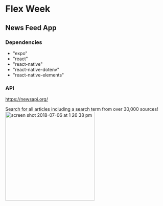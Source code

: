 # Flex Week
## News Feed App

### Dependencies
- "expo"
- "react"
- "react-native"
- "react-native-dotenv"
- "react-native-elements"

### API
https://newsapi.org/



Search for all articles including a search term from over 30,000 sources!
<img width="279" alt="screen shot 2018-07-06 at 1 26 38 pm" src="https://user-images.githubusercontent.com/26131912/42392150-b94d896c-8106-11e8-942a-a267eab4808f.png">
